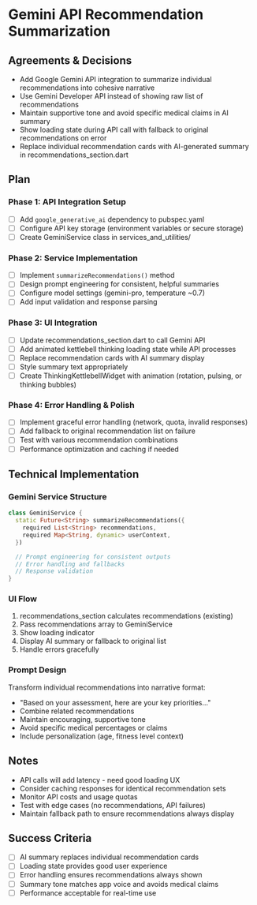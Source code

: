 # Gemini API Recommendation Summarization

## Agreements & Decisions
- Add Google Gemini API integration to summarize individual recommendations into cohesive narrative
- Use Gemini Developer API instead of showing raw list of recommendations
- Maintain supportive tone and avoid specific medical claims in AI summary
- Show loading state during API call with fallback to original recommendations on error
- Replace individual recommendation cards with AI-generated summary in recommendations_section.dart

## Plan

### Phase 1: API Integration Setup
- [ ] Add `google_generative_ai` dependency to pubspec.yaml
- [ ] Configure API key storage (environment variables or secure storage)
- [ ] Create GeminiService class in services_and_utilities/

### Phase 2: Service Implementation
- [ ] Implement `summarizeRecommendations()` method
- [ ] Design prompt engineering for consistent, helpful summaries
- [ ] Configure model settings (gemini-pro, temperature ~0.7)
- [ ] Add input validation and response parsing

### Phase 3: UI Integration
- [ ] Update recommendations_section.dart to call Gemini API
- [ ] Add animated kettlebell thinking loading state while API processes
- [ ] Replace recommendation cards with AI summary display
- [ ] Style summary text appropriately
- [ ] Create ThinkingKettlebellWidget with animation (rotation, pulsing, or thinking bubbles)

### Phase 4: Error Handling & Polish
- [ ] Implement graceful error handling (network, quota, invalid responses)
- [ ] Add fallback to original recommendation list on failure
- [ ] Test with various recommendation combinations
- [ ] Performance optimization and caching if needed

## Technical Implementation

### Gemini Service Structure
```dart
class GeminiService {
  static Future<String> summarizeRecommendations({
    required List<String> recommendations,
    required Map<String, dynamic> userContext,
  })

  // Prompt engineering for consistent outputs
  // Error handling and fallbacks
  // Response validation
}
```

### UI Flow
1. recommendations_section calculates recommendations (existing)
2. Pass recommendations array to GeminiService
3. Show loading indicator
4. Display AI summary or fallback to original list
5. Handle errors gracefully

### Prompt Design
Transform individual recommendations into narrative format:
- "Based on your assessment, here are your key priorities..."
- Combine related recommendations
- Maintain encouraging, supportive tone
- Avoid specific medical percentages or claims
- Include personalization (age, fitness level context)

## Notes
- API calls will add latency - need good loading UX
- Consider caching responses for identical recommendation sets
- Monitor API costs and usage quotas
- Test with edge cases (no recommendations, API failures)
- Maintain fallback path to ensure recommendations always display

## Success Criteria
- [ ] AI summary replaces individual recommendation cards
- [ ] Loading state provides good user experience
- [ ] Error handling ensures recommendations always shown
- [ ] Summary tone matches app voice and avoids medical claims
- [ ] Performance acceptable for real-time use